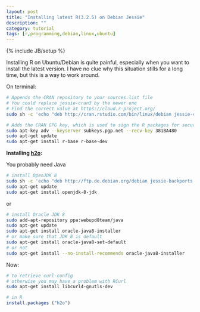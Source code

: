 ```yaml
---
layout: post
title: "Installing latest R(3.2.5) on Debian Jessie"
description: ""
category: tutorial
tags: [r,programming,debian,linux,ubuntu]
---
```

{% include JB/setup %}

Installing R on Ubuntu/Debian is quite painful, especially when you want to install the latest version. I have no clue why this situation stills for a long time, but this is a way to work around.

On terminal:

```bash
# Appends the CRAN repository to your sources.list file 
# You could replace jessie-cran3 by the newer one
# Find the correct value at https://cloud.r-project.org/
sudo sh -c 'echo "deb http://cran.rstudio.com/bin/linux/debian jessie-cran3/" >> /etc/apt/sources.list'

# Adds the CRAN GPG key, which is used to sign the R packages for security.
sudo apt-key adv --keyserver subkeys.pgp.net --recv-key 381BA480
sudo apt-get update
sudo apt-get install r-base r-base-dev
```

**Installing [h2o](http://www.h2o.ai/):**

You probably need Java

```bash
# install OpenJDK 8
sudo sh -c 'echo "deb http://ftp.de.debian.org/debian jessie-backports main" >> /etc/apt/sources.list'
sudo apt-get update
sudo apt-get install openjdk-8-jdk
```
or

```bash
# install Oracle JDK 8
sudo add-apt-repository ppa:webupd8team/java
sudo apt-get update
sudo apt-get install oracle-java8-installer
# or make sure that JDK 8 is default
sudo apt-get install oracle-java8-set-default
# or not
sudo apt-get install --no-install-recommends oracle-java8-installer
```

Now:

```bash
# to retrieve curl-config
# otherwise you may have a problem with RCurl
sudo apt-get install libcurl4-gnutls-dev
```

```R
# in R
install.packages ("h2o")
```
